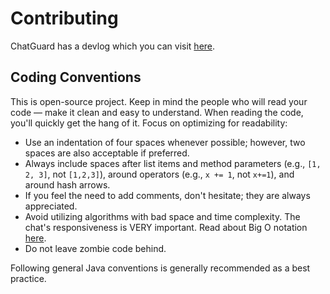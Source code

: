 # Contributing
ChatGuard has a devlog which you can visit [here](https://github.com/users/AleksandarHaralanov/projects/1).

## Coding Conventions
This is open-source project. Keep in mind the people who will read your code — make it clean and easy to understand.
When reading the code, you'll quickly get the hang of it. Focus on optimizing for readability:

- Use an indentation of four spaces whenever possible; however, two spaces are also acceptable if preferred.
- Always include spaces after list items and method parameters (e.g., `[1, 2, 3]`, not `[1,2,3]`), around operators (e.g., `x += 1`, not `x+=1`), and around hash arrows.
- If you feel the need to add comments, don't hesitate; they are always appreciated.
- Avoid utilizing algorithms with bad space and time complexity. The chat's responsiveness is VERY important. Read about Big O notation [here](https://en.wikipedia.org/wiki/Big_O_notation).
- Do not leave zombie code behind. 

Following general Java conventions is generally recommended as a best practice.
